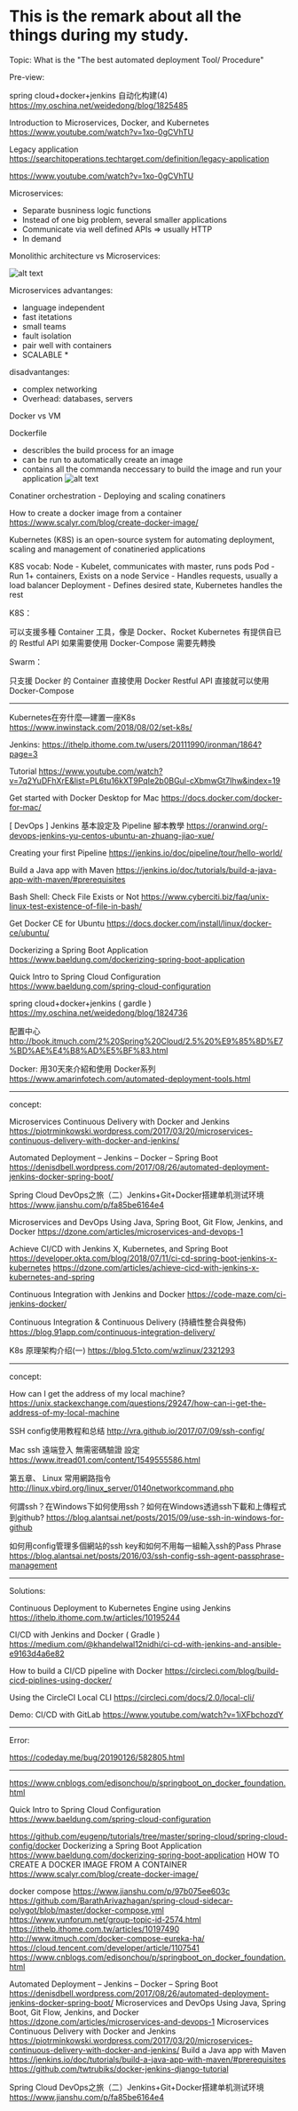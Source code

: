 # This is the remark about all the things during my study.

Topic: What is the "The best automated deployment Tool/ Procedure"

Pre-view:

spring cloud+docker+jenkins 自动化构建(4)
https://my.oschina.net/weidedong/blog/1825485

Introduction to Microservices, Docker, and Kubernetes
https://www.youtube.com/watch?v=1xo-0gCVhTU

Legacy application
https://searchitoperations.techtarget.com/definition/legacy-application

https://www.youtube.com/watch?v=1xo-0gCVhTU

Microservices:
- Separate busniness logic functions
- Instead of one big problem, several smaller applications
- Communicate via well defined APIs => usually HTTP
- In demand

Monolithic architecture vs Microservices:

![alt text](https://res.cloudinary.com/practicaldev/image/fetch/s--seen3BGm--/c_limit%2Cf_auto%2Cfl_progressive%2Cq_auto%2Cw_880/https://user-images.githubusercontent.com/2697570/49395813-cd094980-f737-11e8-9e9a-6c20db5720c4.jpg)

Microservices advantanges:
- language independent
- fast itetations
- small teams
- fault isolation
- pair well with containers
- SCALABLE *

disadvantanges: 
- complex networking
- Overhead: databases, servers

Docker vs VM

Dockerfile
- describles the build process for an image
- can be run to automatically create an image
- contains all the commanda neccessary to build the image and run your application
![alt text](https://cdn-images-1.medium.com/max/2600/1*asSDJQpw1EQPFN-BqQSU0Q.png)

Conatiner orchestration - Deploying and scaling conatiners

How to create a docker image from a container
https://www.scalyr.com/blog/create-docker-image/

Kubernetes (K8S)
is an open-source system for automating deployment, scaling and management of conatineried applications

K8S vocab:
Node - Kubelet, communicates with master, runs pods
Pod - Run 1+ containers, Exists on a node
Service - Handles requests, usually a load balancer
Deployment - Defines desired state, Kubernetes handles the rest

K8S：

可以支援多種 Container 工具，像是 Docker、Rocket
Kubernetes 有提供自已的 Restful API
如果需要使用 Docker-Compose 需要先轉換

Swarm：

只支援 Docker 的 Container
直接使用 Docker Restful API
直接就可以使用 Docker-Compose

***

Kubernetes在夯什麼—建置一座K8s
https://www.inwinstack.com/2018/08/02/set-k8s/

Jenkins:
https://ithelp.ithome.com.tw/users/20111990/ironman/1864?page=3

Tutorial
https://www.youtube.com/watch?v=7q2YuDFhXrE&list=PL6tu16kXT9PqIe2b0BGul-cXbmwGt7Ihw&index=19

Get started with Docker Desktop for Mac
https://docs.docker.com/docker-for-mac/

[ DevOps ] Jenkins 基本設定及 Pipeline 腳本教學
https://oranwind.org/-devops-jenkins-yu-centos-ubuntu-an-zhuang-jiao-xue/

Creating your first Pipeline
https://jenkins.io/doc/pipeline/tour/hello-world/

Build a Java app with Maven
https://jenkins.io/doc/tutorials/build-a-java-app-with-maven/#prerequisites

Bash Shell: Check File Exists or Not
https://www.cyberciti.biz/faq/unix-linux-test-existence-of-file-in-bash/

Get Docker CE for Ubuntu
https://docs.docker.com/install/linux/docker-ce/ubuntu/

Dockerizing a Spring Boot Application
https://www.baeldung.com/dockerizing-spring-boot-application

Quick Intro to Spring Cloud Configuration
https://www.baeldung.com/spring-cloud-configuration

spring cloud+docker+jenkins ( gardle )
https://my.oschina.net/weidedong/blog/1824736

配置中心
http://book.itmuch.com/2%20Spring%20Cloud/2.5%20%E9%85%8D%E7%BD%AE%E4%B8%AD%E5%BF%83.html

Docker:
用30天來介紹和使用 Docker系列 
https://www.amarinfotech.com/automated-deployment-tools.html



***

concept: 

Microservices Continuous Delivery with Docker and Jenkins
https://piotrminkowski.wordpress.com/2017/03/20/microservices-continuous-delivery-with-docker-and-jenkins/

Automated Deployment – Jenkins – Docker – Spring Boot
https://denisdbell.wordpress.com/2017/08/26/automated-deployment-jenkins-docker-spring-boot/

Spring Cloud DevOps之旅（二）Jenkins+Git+Docker搭建单机测试环境
https://www.jianshu.com/p/fa85be6164e4

Microservices and DevOps Using Java, Spring Boot, Git Flow, Jenkins, and Docker
https://dzone.com/articles/microservices-and-devops-1

Achieve CI/CD with Jenkins X, Kubernetes, and Spring Boot
https://developer.okta.com/blog/2018/07/11/ci-cd-spring-boot-jenkins-x-kubernetes
https://dzone.com/articles/achieve-cicd-with-jenkins-x-kubernetes-and-spring

Continuous Integration with Jenkins and Docker
https://code-maze.com/ci-jenkins-docker/

Continuous Integration & Continuous Delivery (持續性整合與發佈)
https://blog.91app.com/continuous-integration-delivery/


K8s 原理架构介绍(一)
https://blog.51cto.com/wzlinux/2321293

***

concept:

How can I get the address of my local machine?
https://unix.stackexchange.com/questions/29247/how-can-i-get-the-address-of-my-local-machine

SSH config使用教程和总结
http://vra.github.io/2017/07/09/ssh-config/

Mac ssh 遠端登入 無需密碼驗證 設定
https://www.itread01.com/content/1549555586.html

第五章、 Linux 常用網路指令
http://linux.vbird.org/linux_server/0140networkcommand.php

何謂ssh？在Windows下如何使用ssh？如何在Windows透過ssh下載和上傳程式到github?
https://blog.alantsai.net/posts/2015/09/use-ssh-in-windows-for-github

如何用config管理多個網站的ssh key和如何不用每一組輸入ssh的Pass Phrase
https://blog.alantsai.net/posts/2016/03/ssh-config-ssh-agent-passphrase-management

***
Solutions:

Continuous Deployment to Kubernetes Engine using Jenkins
https://ithelp.ithome.com.tw/articles/10195244

CI/CD with Jenkins and Docker ( Gradle )
https://medium.com/@khandelwal12nidhi/ci-cd-with-jenkins-and-ansible-e9163d4a6e82

How to build a CI/CD pipeline with Docker
https://circleci.com/blog/build-cicd-piplines-using-docker/

Using the CircleCI Local CLI
https://circleci.com/docs/2.0/local-cli/

Demo: CI/CD with GitLab
https://www.youtube.com/watch?v=1iXFbchozdY

***

Error:

https://codeday.me/bug/20190126/582805.html

***

https://www.cnblogs.com/edisonchou/p/springboot_on_docker_foundation.html

Quick Intro to Spring Cloud Configuration
https://www.baeldung.com/spring-cloud-configuration

https://github.com/eugenp/tutorials/tree/master/spring-cloud/spring-cloud-config/docker
Dockerizing a Spring Boot Application
https://www.baeldung.com/dockerizing-spring-boot-application
HOW TO CREATE A DOCKER IMAGE FROM A CONTAINER
https://www.scalyr.com/blog/create-docker-image/

docker compose
https://www.jianshu.com/p/97b075ee603c
https://github.com/BarathArivazhagan/spring-cloud-sidecar-polygot/blob/master/docker-compose.yml
https://www.yunforum.net/group-topic-id-2574.html
https://ithelp.ithome.com.tw/articles/10197490
http://www.itmuch.com/docker-compose-eureka-ha/
https://cloud.tencent.com/developer/article/1107541
https://www.cnblogs.com/edisonchou/p/springboot_on_docker_foundation.html


Automated Deployment – Jenkins – Docker – Spring Boot
https://denisdbell.wordpress.com/2017/08/26/automated-deployment-jenkins-docker-spring-boot/
Microservices and DevOps Using Java, Spring Boot, Git Flow, Jenkins, and Docker
https://dzone.com/articles/microservices-and-devops-1
Microservices Continuous Delivery with Docker and Jenkins
https://piotrminkowski.wordpress.com/2017/03/20/microservices-continuous-delivery-with-docker-and-jenkins/
Build a Java app with Maven
https://jenkins.io/doc/tutorials/build-a-java-app-with-maven/#prerequisites
https://github.com/twtrubiks/docker-jenkins-django-tutorial

Spring Cloud DevOps之旅（二）Jenkins+Git+Docker搭建单机测试环境
https://www.jianshu.com/p/fa85be6164e4


